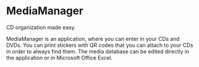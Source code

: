 MediaManager
============

CD organization made easy. 

MediaManager is an application, where you can enter in your CDs and DVDs. You can print stickers with QR codes that you can attach to your CDs in order to always find them. The media database can be edited directly in the application or in Microsoft Office Excel. 
